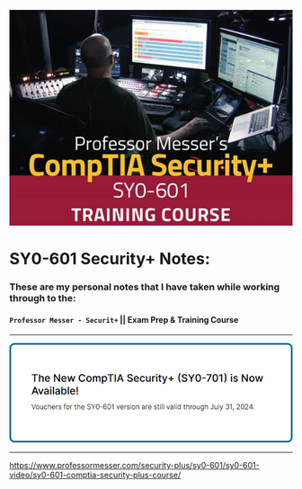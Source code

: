 ![](Images/240509-1.jpg)

# SY0-601 Security+ Notes:

### These are my personal notes that I have taken while working through to the:
#### `Professor Messer - Securit+`   ||  Exam Prep & Training Course

-----

![](Images/240509-94.png)

-----

https://www.professormesser.com/security-plus/sy0-601/sy0-601-video/sy0-601-comptia-security-plus-course/